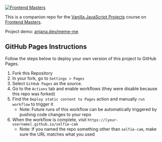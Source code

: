 [![Frontend Masters](https://static.frontendmasters.com/assets/brand/logos/full.png)](https://frontendmasters.com)

This is a companion repo for the [Vanilla JavaScript Projects](https://frontendmasters.com/courses/javascript-projects/) course on [Frontend Masters](https://frontendmasters.com).

Project demo: [anjana.dev/meme-me](https://anjana.dev/meme-me/)

## GitHub Pages Instructions

Follow the steps below to deploy your own version of this project to GitHub Pages.

1) Fork this Repository
2) In your fork, go to `Settings > Pages`
3) Select `GitHub Pages` as the source. 
4) Go to the `Actions` tab and enable workflows (they were disable because this repo was forked)
5) Find the `Deploy static content to Pages` action and manually `run workflow` to trigger it
	- Note: Future runs of this workflow can be automatically triggered by pushing code changes to your repo
6) When the workflow is complete, visit `https://[your-username].github.io/selfie-cam`
	- Note: If you named the repo something other than `selfie-cam`, make sure the URL matches what you used
